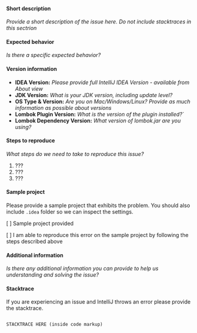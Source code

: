 #### Short description
_Provide a short description of the issue here. Do not include stacktraces in this sectrion_

#### Expected behavior
_Is there a specific expected behavior?_

#### Version information

 * **IDEA Version:** _Please provide full IntelliJ IDEA Version - available from About view_
 * **JDK Version:** _What is your JDK version, including update level?_
 * **OS Type & Version:** _Are you on Mac/Windows/Linux? Provide as much information as possible about versions_
 * **Lombok Plugin Version:** _What is the version of the plugin installed?`_
 * **Lombok Dependency Version:** _What version of lombok.jar are you using?_

#### Steps to reproduce
_What steps do we need to take to reproduce this issue?_

 1. ???
 2. ???
 3. ???


#### Sample project
Please provide a sample project that exhibits the problem.
You should also include `.idea` folder so we can inspect the settings.

 [ ] Sample project provided

 [ ] I am able to reproduce this error on the sample project by following the steps described above

#### Additional information
_Is there any additional information you can provide to help us understanding and solving the issue?_

#### Stacktrace
If you are experiencing an issue and IntelliJ throws an error please provide the stacktrace.

```

STACKTRACE HERE (inside code markup)

```

